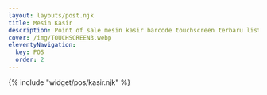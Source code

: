 ```yaml
---
layout: layouts/post.njk
title: Mesin Kasir
description: Point of sale mesin kasir barcode touchscreen terbaru list daftar
cover: /img/TOUCHSCREEN3.webp
eleventyNavigation:
  key: POS
  order: 2
---
```


{% include "widget/pos/kasir.njk" %}
